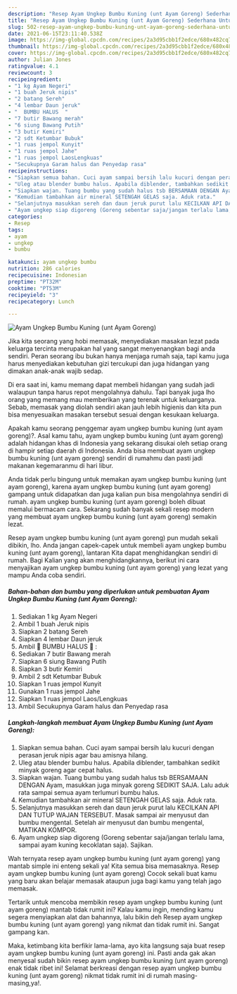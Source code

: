 ```yaml
---
description: "Resep Ayam Ungkep Bumbu Kuning (unt Ayam Goreng) Sederhana Untuk Jualan"
title: "Resep Ayam Ungkep Bumbu Kuning (unt Ayam Goreng) Sederhana Untuk Jualan"
slug: 502-resep-ayam-ungkep-bumbu-kuning-unt-ayam-goreng-sederhana-untuk-jualan
date: 2021-06-15T23:11:40.538Z
image: https://img-global.cpcdn.com/recipes/2a3d95cbb1f2edce/680x482cq70/ayam-ungkep-bumbu-kuning-unt-ayam-goreng-foto-resep-utama.jpg
thumbnail: https://img-global.cpcdn.com/recipes/2a3d95cbb1f2edce/680x482cq70/ayam-ungkep-bumbu-kuning-unt-ayam-goreng-foto-resep-utama.jpg
cover: https://img-global.cpcdn.com/recipes/2a3d95cbb1f2edce/680x482cq70/ayam-ungkep-bumbu-kuning-unt-ayam-goreng-foto-resep-utama.jpg
author: Julian Jones
ratingvalue: 4.1
reviewcount: 3
recipeingredient:
- "1 kg Ayam Negeri"
- "1 buah Jeruk nipis"
- "2 batang Sereh"
- "4 lembar Daun jeruk"
- "  BUMBU HALUS  "
- "7 butir Bawang merah"
- "6 siung Bawang Putih"
- "3 butir Kemiri"
- "2 sdt Ketumbar Bubuk"
- "1 ruas jempol Kunyit"
- "1 ruas jempol Jahe"
- "1 ruas jempol LaosLengkuas"
- "Secukupnya Garam halus dan Penyedap rasa"
recipeinstructions:
- "Siapkan semua bahan. Cuci ayam sampai bersih lalu kucuri dengan perasan jeruk nipis agar bau amisnya hilang."
- "Uleg atau blender bumbu halus. Apabila diblender, tambahkan sedikit minyak goreng agar cepat halus."
- "Siapkan wajan. Tuang bumbu yang sudah halus tsb BERSAMAAN DENGAN Ayam, masukkan juga minyak goreng SEDIKIT SAJA. Lalu aduk rata sampai semua ayam terlumuri bumbu halus."
- "Kemudian tambahkan air mineral SETENGAH GELAS saja. Aduk rata."
- "Selanjutnya masukkan sereh dan daun jeruk purut lalu KECILKAN API DAN TUTUP WAJAN TERSEBUT. Masak sampai air menyusut dan bumbu mengental. Setelah air menyusut dan bumbu mengental, MATIKAN KOMPOR."
- "Ayam ungkep siap digoreng (Goreng sebentar saja/jangan terlalu lama, sampai ayam kuning kecoklatan saja). Sajikan."
categories:
- Resep
tags:
- ayam
- ungkep
- bumbu

katakunci: ayam ungkep bumbu 
nutrition: 286 calories
recipecuisine: Indonesian
preptime: "PT32M"
cooktime: "PT53M"
recipeyield: "3"
recipecategory: Lunch

---
```



![Ayam Ungkep Bumbu Kuning (unt Ayam Goreng)](https://img-global.cpcdn.com/recipes/2a3d95cbb1f2edce/680x482cq70/ayam-ungkep-bumbu-kuning-unt-ayam-goreng-foto-resep-utama.jpg)

Jika kita seorang yang hobi memasak, menyediakan masakan lezat pada keluarga tercinta merupakan hal yang sangat menyenangkan bagi anda sendiri. Peran seorang ibu bukan hanya menjaga rumah saja, tapi kamu juga harus menyediakan kebutuhan gizi tercukupi dan juga hidangan yang dimakan anak-anak wajib sedap.

Di era  saat ini, kamu memang dapat membeli hidangan yang sudah jadi walaupun tanpa harus repot mengolahnya dahulu. Tapi banyak juga lho orang yang memang mau memberikan yang terenak untuk keluarganya. Sebab, memasak yang diolah sendiri akan jauh lebih higienis dan kita pun bisa menyesuaikan masakan tersebut sesuai dengan kesukaan keluarga. 



Apakah kamu seorang penggemar ayam ungkep bumbu kuning (unt ayam goreng)?. Asal kamu tahu, ayam ungkep bumbu kuning (unt ayam goreng) adalah hidangan khas di Indonesia yang sekarang disukai oleh setiap orang di hampir setiap daerah di Indonesia. Anda bisa membuat ayam ungkep bumbu kuning (unt ayam goreng) sendiri di rumahmu dan pasti jadi makanan kegemaranmu di hari libur.

Anda tidak perlu bingung untuk memakan ayam ungkep bumbu kuning (unt ayam goreng), karena ayam ungkep bumbu kuning (unt ayam goreng) gampang untuk didapatkan dan juga kalian pun bisa mengolahnya sendiri di rumah. ayam ungkep bumbu kuning (unt ayam goreng) boleh dibuat memalui bermacam cara. Sekarang sudah banyak sekali resep modern yang membuat ayam ungkep bumbu kuning (unt ayam goreng) semakin lezat.

Resep ayam ungkep bumbu kuning (unt ayam goreng) pun mudah sekali dibikin, lho. Anda jangan capek-capek untuk membeli ayam ungkep bumbu kuning (unt ayam goreng), lantaran Kita dapat menghidangkan sendiri di rumah. Bagi Kalian yang akan menghidangkannya, berikut ini cara menyajikan ayam ungkep bumbu kuning (unt ayam goreng) yang lezat yang mampu Anda coba sendiri.

<!--inarticleads1-->

##### Bahan-bahan dan bumbu yang diperlukan untuk pembuatan Ayam Ungkep Bumbu Kuning (unt Ayam Goreng):

1. Sediakan 1 kg Ayam Negeri
1. Ambil 1 buah Jeruk nipis
1. Siapkan 2 batang Sereh
1. Siapkan 4 lembar Daun jeruk
1. Ambil  🌿 BUMBU HALUS 🌿 :
1. Sediakan 7 butir Bawang merah
1. Siapkan 6 siung Bawang Putih
1. Siapkan 3 butir Kemiri
1. Ambil 2 sdt Ketumbar Bubuk
1. Siapkan 1 ruas jempol Kunyit
1. Gunakan 1 ruas jempol Jahe
1. Siapkan 1 ruas jempol Laos/Lengkuas
1. Ambil Secukupnya Garam halus dan Penyedap rasa




<!--inarticleads2-->

##### Langkah-langkah membuat Ayam Ungkep Bumbu Kuning (unt Ayam Goreng):

1. Siapkan semua bahan. Cuci ayam sampai bersih lalu kucuri dengan perasan jeruk nipis agar bau amisnya hilang.
1. Uleg atau blender bumbu halus. Apabila diblender, tambahkan sedikit minyak goreng agar cepat halus.
1. Siapkan wajan. Tuang bumbu yang sudah halus tsb BERSAMAAN DENGAN Ayam, masukkan juga minyak goreng SEDIKIT SAJA. Lalu aduk rata sampai semua ayam terlumuri bumbu halus.
1. Kemudian tambahkan air mineral SETENGAH GELAS saja. Aduk rata.
1. Selanjutnya masukkan sereh dan daun jeruk purut lalu KECILKAN API DAN TUTUP WAJAN TERSEBUT. Masak sampai air menyusut dan bumbu mengental. Setelah air menyusut dan bumbu mengental, MATIKAN KOMPOR.
1. Ayam ungkep siap digoreng (Goreng sebentar saja/jangan terlalu lama, sampai ayam kuning kecoklatan saja). Sajikan.




Wah ternyata resep ayam ungkep bumbu kuning (unt ayam goreng) yang mantab simple ini enteng sekali ya! Kita semua bisa memasaknya. Resep ayam ungkep bumbu kuning (unt ayam goreng) Cocok sekali buat kamu yang baru akan belajar memasak ataupun juga bagi kamu yang telah jago memasak.

Tertarik untuk mencoba membikin resep ayam ungkep bumbu kuning (unt ayam goreng) mantab tidak rumit ini? Kalau kamu ingin, mending kamu segera menyiapkan alat dan bahannya, lalu bikin deh Resep ayam ungkep bumbu kuning (unt ayam goreng) yang nikmat dan tidak rumit ini. Sangat gampang kan. 

Maka, ketimbang kita berfikir lama-lama, ayo kita langsung saja buat resep ayam ungkep bumbu kuning (unt ayam goreng) ini. Pasti anda gak akan menyesal sudah bikin resep ayam ungkep bumbu kuning (unt ayam goreng) enak tidak ribet ini! Selamat berkreasi dengan resep ayam ungkep bumbu kuning (unt ayam goreng) nikmat tidak rumit ini di rumah masing-masing,ya!.

